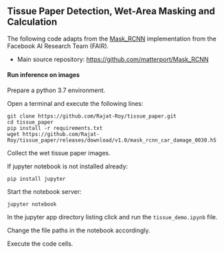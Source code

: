 ## **Tissue Paper Detection, Wet-Area Masking and Calculation**

The following code adapts from the [Mask_RCNN](https://arxiv.org/abs/1703.06870) implementation from the Facebook AI Research Team (FAIR).

*    Main source repository: https://github.com/matterport/Mask_RCNN

#### Run inference on images
Prepare a python 3.7 environment.

Open a terminal and execute the following lines:
```
git clone https://github.com/Rajat-Roy/tissue_paper.git
cd tissue_paper
pip install -r requirements.txt
wget https://github.com/Rajat-Roy/tissue_paper/releases/download/v1.0/mask_rcnn_car_damage_0030.h5
```
Collect the wet tissue paper images.

If jupyter notebook is not installed already:
```
pip install jupyter
```
Start the notebook server:
```
jupyter notebook
```
In the jupyter app directory listing click and run the `tissue_demo.ipynb` file.

Change the file paths in the notebook accordingly.

Execute the code cells.
